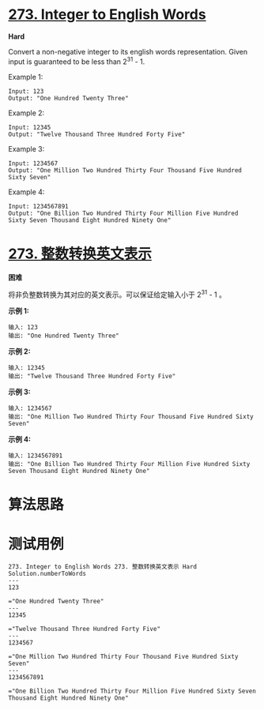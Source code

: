 # [273. Integer to English Words][enTitle]

**Hard**

Convert a non-negative integer to its english words representation. Given input is guaranteed to be less than 2<sup>31</sup> - 1.

Example 1:

```
Input: 123
Output: "One Hundred Twenty Three"

```

Example 2:

```
Input: 12345
Output: "Twelve Thousand Three Hundred Forty Five"
```

Example 3:

```
Input: 1234567
Output: "One Million Two Hundred Thirty Four Thousand Five Hundred Sixty Seven"

```

Example 4:

```
Input: 1234567891
Output: "One Billion Two Hundred Thirty Four Million Five Hundred Sixty Seven Thousand Eight Hundred Ninety One"

```


# [273. 整数转换英文表示][cnTitle]

**困难**

将非负整数转换为其对应的英文表示。可以保证给定输入小于 2<sup>31</sup> - 1 。

**示例 1:** 

```
输入: 123
输出: "One Hundred Twenty Three"

```

**示例 2:** 

```
输入: 12345
输出: "Twelve Thousand Three Hundred Forty Five"
```

**示例 3:** 

```
输入: 1234567
输出: "One Million Two Hundred Thirty Four Thousand Five Hundred Sixty Seven"
```

**示例 4:** 

```
输入: 1234567891
输出: "One Billion Two Hundred Thirty Four Million Five Hundred Sixty Seven Thousand Eight Hundred Ninety One"
```




# 算法思路

# 测试用例
```
273. Integer to English Words 273. 整数转换英文表示 Hard
Solution.numberToWords
---
123

="One Hundred Twenty Three"
---
12345

="Twelve Thousand Three Hundred Forty Five"
---
1234567

="One Million Two Hundred Thirty Four Thousand Five Hundred Sixty Seven"
---
1234567891

="One Billion Two Hundred Thirty Four Million Five Hundred Sixty Seven Thousand Eight Hundred Ninety One"
```

[enTitle]: https://leetcode.com/problems/integer-to-english-words/
[cnTitle]: https://leetcode-cn.com/problems/integer-to-english-words/
